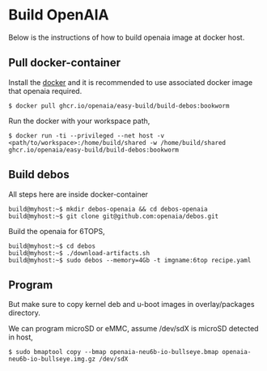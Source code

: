 # Build OpenAIA

Below is the instructions of how to build openaia image at docker host.

## Pull docker-container

Install the [docker](https://docs.docker.com/engine/install/ubuntu/) and it is recommended to use associated docker image that openaia required.

```
$ docker pull ghcr.io/openaia/easy-build/build-debos:bookworm
```

Run the docker with your workspace path,
```
$ docker run -ti --privileged --net host -v <path/to/workspace>:/home/build/shared -w /home/build/shared ghcr.io/openaia/easy-build/build-debos:bookworm
```

## Build debos

All steps here are inside docker-container
```
build@myhost:~$ mkdir debos-openaia && cd debos-openaia
build@myhost:~$ git clone git@github.com:openaia/debos.git
```

Build the openaia for 6TOPS,
```
build@myhost:~$ cd debos
build@myhost:~$ ./download-artifacts.sh
build@myhost:~$ sudo debos --memory=4Gb -t imgname:6top recipe.yaml
```

## Program

But make sure to copy kernel deb and u-boot images in overlay/packages directory.

We can program microSD or eMMC, assume /dev/sdX is microSD detected in host,
```
$ sudo bmaptool copy --bmap openaia-neu6b-io-bullseye.bmap openaia-neu6b-io-bullseye.img.gz /dev/sdX
```
